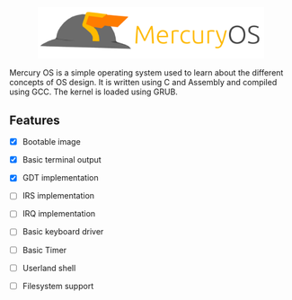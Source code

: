 <p align=center>
<img src="https://github.com/didgeridoomh/mercuryos/raw/dev/resources/logo.png" alt="MercuryOS Logo" width="80%">
</p>

Mercury OS is a simple operating system used to learn about the different concepts of OS design. It is written using C and Assembly and compiled using GCC. The kernel is loaded using GRUB.

## Features
- [X] Bootable image

- [X] Basic terminal output

- [X] GDT implementation

- [ ] IRS implementation

- [ ] IRQ implementation

- [ ] Basic keyboard driver

- [ ] Basic Timer

- [ ] Userland shell

- [ ] Filesystem support
